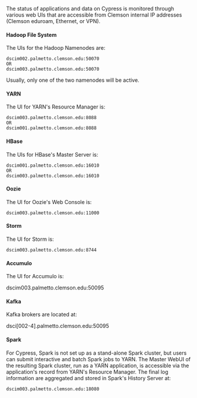 The status of applications and data on Cypress is monitored through various web UIs that are accessible from Clemson internal IP addresses (Clemson eduroam, Ethernet, or VPN).

#### Hadoop File System
The UIs for the Hadoop Namenodes are:

    dscim002.palmetto.clemson.edu:50070
    OR
    dscim003.palmetto.clemson.edu:50070

Usually, only one of the two namenodes will be active.

#### YARN
The UI for YARN's Resource Manager is:

    dscim003.palmetto.clemson.edu:8088
    OR
    dscim001.palmetto.clemson.edu:8088

#### HBase
The UIs for HBase's Master Server is:

    dscim001.palmetto.clemson.edu:16010
    OR
    dscim003.palmetto.clemson.edu:16010

#### Oozie
The UI for Oozie's Web Console is:

    dscim003.palmetto.clemson.edu:11000

#### Storm
The UI for Storm is:

    dscim003.palmetto.clemson.edu:8744

#### Accumulo
The UI for Accumulo is:

   dscim003.palmetto.clemson.edu:50095

#### Kafka
Kafka brokers are located at:

dsci[002-4].palmetto.clemson.edu:50095


#### Spark
For Cypress, Spark is not set up as a stand-alone Spark cluster, but users can submit interactive and batch Spark jobs to YARN. The Master WebUI of the resulting Spark cluster, run as a YARN application, is accessible via the application's record from YARN's Resource Manager. The final log information are aggregated and stored in Spark's History Server at:

    dscim003.palmetto.clemson.edu:18080 

